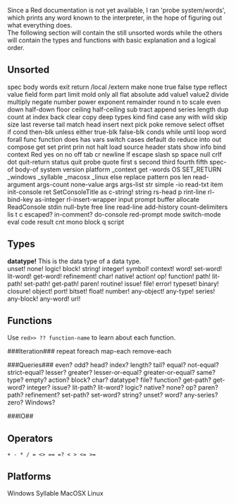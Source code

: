 Since a Red documentation is not yet available, I ran 'probe system/words', which prints any word known to the interpreter, in the hope of figuring out what everything does.  
The following section will contain the still unsorted words while the others will contain the types and functions with basic explanation and a logical order.

Unsorted
--------
 spec body words exit return   /local /extern make  none true false type  reflect value field form part limit mold only all flat absolute  add value1 value2 divide multiply negate number power exponent remainder round n to scale even down half-down floor ceiling half-ceiling sub
tract  append series  length dup count at index back clear copy
 deep types kind find case any with wild skip size last reverse tail match head
 insert  next pick poke remove select offset  if cond then-blk unless either true-blk false-blk conds while until loop word forall func function does has vars switch cases default do reduce into out  compose get set  print prin  not halt  load source  header stats show info bind context   Red yes on no off tab cr newline lf escape slash sp space null crlf dot quit-return status quit   probe quote first s second third fourth fifth  spec-of body-of system version platform _context get
-words OS SET_RETURN _windows _syllable _macosx _linux else replace pattern pos len  read-argument args-count none-value args args-list str simple
-io read-txt item init-console ret SetConsoleTitle as c-string! string rs-head p
rint-line rl-bind-key as-integer rl-insert-wrapper input prompt buffer allocate
ReadConsole stdin null-byte free line read-line add-history count-delimiters lis
t c escaped? in-comment? do-console red-prompt mode switch-mode eval code result
 cnt mono block q script

Types
-----
**datatype!** This is the data type of a data type.  
unset! none! logic! block! string! integer! symbol! context! word! set-word! lit-word! get-word! refinement! char! native! action! op! function! path! lit-path! set-path! get-path! paren! routine! issue! file! error! typeset! binary! closure! object! port! bitset! float! number! any-object! any-type! series! any-block! any-word! url!


Functions
---------
Use `red>> ?? function-name` to learn about each function.

###Iteration###
repeat foreach map-each remove-each

###Queries###
even? odd? head? index? length? tail? equal? not-equal? strict-equal? lesser? greater?
lesser-or-equal? greater-or-equal? same? type? empty? action? block? char? datatype? file? function? get-path? get-word? integer? issue? lit-path? lit-word? logic? native? none? op? paren? path? refinement? set-path? set-word? string? unset? word? any-series? zero? Windows?

###IO##


Operators
---------
    + - * / = <> == =? < > <= >=

Platforms
---------
Windows Syllable MacOSX Linux

